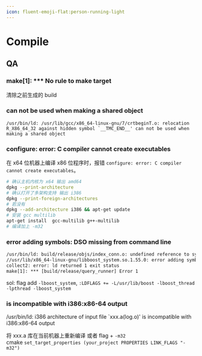 ```yaml
---
icon: fluent-emoji-flat:person-running-light
---
```

# Compile

## QA

### make[1]: *** No rule to make target

清除之前生成的 build

### can not be used when making a shared object

```shell
/usr/bin/ld: /usr/lib/gcc/x86_64-linux-gnu/7/crtbeginT.o: relocation R_X86_64_32 against hidden symbol `__TMC_END__' can not be used when making a shared object
```

### configure: error: C compiler cannot create executables

在 x64 位机器上编译 x86 位程序时，报错 `configure: error: C compiler cannot create executables`。

```bash
# 确认主机内核为 x64 输出 amd64
dpkg --print-architecture 
# 确认打开了多架构支持 输出 i386
dpkg --print-foreign-architectures
# 若没有
dpkg --add-architecture i386 && apt-get update
# 安装 gcc multilib
apt-get install  gcc-multilib g++-multilib 
# 编译加上 -m32
```

### error adding symbols: DSO missing from command line

```txt
/usr/bin/ld: build/release/objs/index_conn.o: undefined reference to symbol '_ZN5boost6system15system_categoryEv'
//usr/lib/x86_64-linux-gnu/libboost_system.so.1.55.0: error adding symbols: DSO missing from command line
collect2: error: ld returned 1 exit status
make[1]: *** [build/release/query_runner] Error 1
```

sol: flag add `-lboost_system`, `:LDFLAGS += -L/usr/lib/boost -lboost_thread -lpthread -lboost_system`

### is incompatible with i386:x86-64 output

/usr/bin/ld: i386 architecture of input file `xxx.a(log.o)' is incompatible with i386:x86-64 output

将 xxx.a 库在当前机器上重新编译 或者 flag + `-m32`  
cmake `set_target_properties (your_project PROPERTIES LINK_FLAGS "-m32")`
